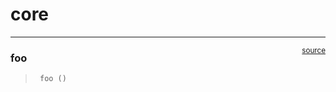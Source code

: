 # core


<!-- WARNING: THIS FILE WAS AUTOGENERATED! DO NOT EDIT! -->

------------------------------------------------------------------------

<a
href="https://github.com/20KUTS/nautilopy/blob/main/nautilopy/core.py#L9"
target="_blank" style="float:right; font-size:smaller">source</a>

### foo

>      foo ()
